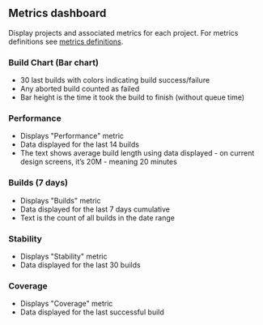 ## Metrics dashboard

Display projects and associated metrics for each project. 
For metrics definitions see [metrics definitions](05_project_metrics.md).

### Build Chart (Bar chart)
- 30 last builds with colors indicating build success/failure
- Any aborted build counted as failed
- Bar height is the time it took the build to finish (without queue time)

### Performance
- Displays "Performance" metric
- Data displayed for the last 14 builds
- The text shows average build length using data displayed - on current design screens, 
it’s 20M - meaning 20 minutes

### Builds (7 days)
- Displays "Builds" metric
- Data displayed for the last 7 days cumulative
- Text is the count of all builds in the date range

### Stability
- Displays "Stability" metric
- Data displayed for the last 30 builds

### Coverage
- Displays "Coverage" metric
- Data displayed for the last successful build